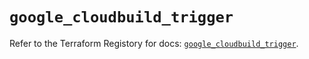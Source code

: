 # `google_cloudbuild_trigger`

Refer to the Terraform Registory for docs: [`google_cloudbuild_trigger`](https://registry.terraform.io/providers/hashicorp/google/5.29.0/docs/resources/cloudbuild_trigger).
